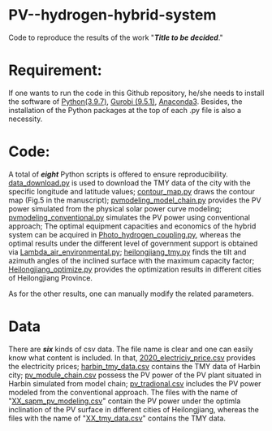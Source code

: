 # PV--hydrogen-hybrid-system
Code to reproduce the results of the work "***Title to be decided***."

# Requirement: 
If one wants to run the code in this Github repository, he/she needs to install the software of [Python(3.9.7)](https://www.python.org/), [Gurobi (9.5.1)](https://www.gurobi.com/), [Anaconda3](https://www.anaconda.com/). Besides, the installation of the Python packages at the top of each .py file is also a necessity. 

# Code:
A total of ***eight*** Python scripts is offered to ensure reproducibility. [data_download.py](https://github.com/GuomingYANG26/PV--hydrogen-hybrid-system/blob/master/data_download.py) is used to download the TMY data of the city with the specific longitude and latitude values; [contour_map.py](https://github.com/GuomingYANG26/PV--hydrogen-hybrid-system/blob/master/contour_map.py) draws the contour map (Fig.5 in the manuscript); [pvmodeling_model_chain.py](https://github.com/GuomingYANG26/PV--hydrogen-hybrid-system/blob/master/pvmodeling_model_chain.py) provides the PV power simulated from the physical solar power curve modeling; [pvmodeling_conventional.py](https://github.com/GuomingYANG26/PV--hydrogen-hybrid-system/blob/master/pvmodeling_conventional.py) simulates the PV power using conventional approach; The optimal equipment capacities and economics of the hybrid system can be acquired in [Photo_hydrogen_coupling.py](https://github.com/GuomingYANG26/PV--hydrogen-hybrid-system/blob/master/Photo_hydrogen_coupling.py), whereas the optimal results under the different level of government support is obtained via [Lambda_air_environmental.py](https://github.com/GuomingYANG26/PV--hydrogen-hybrid-system/blob/master/Lambda_air_environmental.py); [heilongjiang_tmy.py](https://github.com/GuomingYANG26/PV--hydrogen-hybrid-system/blob/master/heilongjiang_tmy.py) finds the tilt and azimuth angles of the inclined surface with the maximum capacity factor; [Heilongjiang_optimize.py](https://github.com/GuomingYANG26/PV--hydrogen-hybrid-system/blob/master/Heilongjiang_optimize.py) provides the optimization results in different cities of Heilongjiang Province.

As for the other results, one can manually modify the related parameters. 

# Data
There are ***six*** kinds of csv data. The file name is clear and one can easily know what content is included. In that, [2020_electriciy_price.csv](https://github.com/GuomingYANG26/PV--hydrogen-hybrid-system/blob/master/data/2020_electriciy_price.csv) provides the electricity prices; [harbin_tmy_data.csv](https://github.com/GuomingYANG26/PV--hydrogen-hybrid-system/blob/master/data/harbin_tmy_data.csv) contains the TMY data of Harbin city; [pv_module_chain.csv](https://github.com/GuomingYANG26/PV--hydrogen-hybrid-system/blob/master/data/pv_module_chain.csv) possess the PV power of the PV plant situated in Harbin simulated from model chain; [pv_tradional.csv](https://github.com/GuomingYANG26/PV--hydrogen-hybrid-system/blob/master/data/pv_tradional.csv) includes the PV power modeled from the conventional approach. The files with the name of "[XX_sapm_pv_modeling.csv](https://github.com/GuomingYANG26/PV--hydrogen-hybrid-system/tree/master/data/pv)" contain the PV power under the optimla inclination of the PV surface in different cities of Heilongjiang, whereas the files with the name of "[XX_tmy_data.csv](https://github.com/GuomingYANG26/PV--hydrogen-hybrid-system/tree/master/data/tmy)" contains the TMY data.
